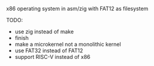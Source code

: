 x86 operating system in asm/zig with FAT12 as filesystem

TODO:
- use zig instead of make
- finish
- make a microkernel not a monolithic kernel
- use FAT32 instead of FAT12
- support RISC-V instead of x86
